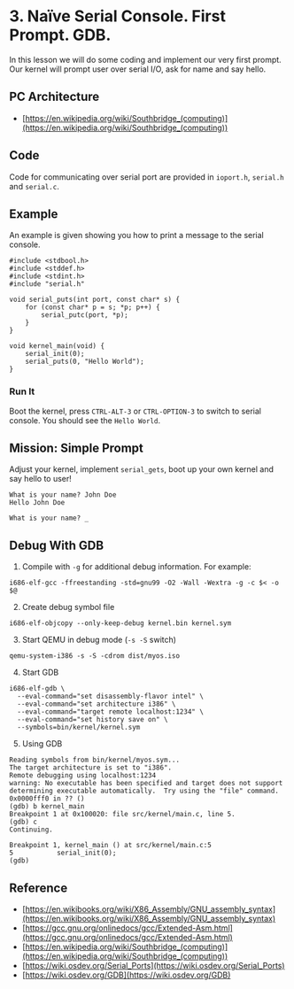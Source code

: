 # 3. Naïve Serial Console. First Prompt. GDB.

In this lesson we will do some coding and implement our very first prompt. Our kernel will prompt user over serial I/O,
ask for name and say hello.

## PC Architecture
- [https://en.wikipedia.org/wiki/Southbridge_(computing)](https://en.wikipedia.org/wiki/Southbridge_(computing))

## Code
Code for communicating over serial port are provided in `ioport.h`, `serial.h` and `serial.c`.

## Example
An example is given showing you how to print a message to the serial console.
```
#include <stdbool.h>
#include <stddef.h>
#include <stdint.h>
#include "serial.h"

void serial_puts(int port, const char* s) {
    for (const char* p = s; *p; p++) {
        serial_putc(port, *p);
    }
}

void kernel_main(void) {
    serial_init(0);
    serial_puts(0, "Hello World");
}
```
### Run It
Boot the kernel, press `CTRL-ALT-3` or `CTRL-OPTION-3` to switch to serial console. You should see the `Hello World`.

## Mission: Simple Prompt
Adjust your kernel, implement `serial_gets`, boot up your own kernel and say hello to user!
```
What is your name? John Doe
Hello John Doe

What is your name? _
```

## Debug With GDB
1. Compile with `-g` for additional debug information. For example:
```
i686-elf-gcc -ffreestanding -std=gnu99 -O2 -Wall -Wextra -g -c $< -o $@
```

2. Create debug symbol file
```
i686-elf-objcopy --only-keep-debug kernel.bin kernel.sym
```

3. Start QEMU in debug mode (`-s -S` switch)
```
qemu-system-i386 -s -S -cdrom dist/myos.iso
```

4. Start GDB
```
i686-elf-gdb \
  --eval-command="set disassembly-flavor intel" \
  --eval-command="set architecture i386" \
  --eval-command="target remote localhost:1234" \
  --eval-command="set history save on" \
  --symbols=bin/kernel/kernel.sym
```

5. Using GDB
```
Reading symbols from bin/kernel/myos.sym...
The target architecture is set to "i386".
Remote debugging using localhost:1234
warning: No executable has been specified and target does not support
determining executable automatically.  Try using the "file" command.
0x0000fff0 in ?? ()
(gdb) b kernel_main
Breakpoint 1 at 0x100020: file src/kernel/main.c, line 5.
(gdb) c
Continuing.

Breakpoint 1, kernel_main () at src/kernel/main.c:5
5           serial_init(0);
(gdb)
```

## Reference
- [https://en.wikibooks.org/wiki/X86_Assembly/GNU_assembly_syntax](https://en.wikibooks.org/wiki/X86_Assembly/GNU_assembly_syntax)
- [https://gcc.gnu.org/onlinedocs/gcc/Extended-Asm.html](https://gcc.gnu.org/onlinedocs/gcc/Extended-Asm.html)
- [https://en.wikipedia.org/wiki/Southbridge_(computing)](https://en.wikipedia.org/wiki/Southbridge_(computing))
- [https://wiki.osdev.org/Serial_Ports](https://wiki.osdev.org/Serial_Ports)
- [https://wiki.osdev.org/GDB](https://wiki.osdev.org/GDB)
